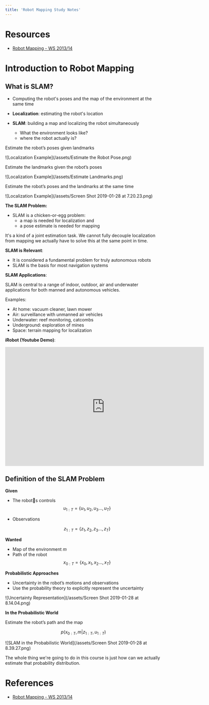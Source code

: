 ```yaml
---
title: 'Robot Mapping Study Notes'
---
```


# Resources

- [Robot Mapping - WS 2013/14](http://ais.informatik.uni-freiburg.de/teaching/ws13/mapping/)

# Introduction to Robot Mapping
## What is SLAM?
- Computing the robot's poses and the map of the environment at the same time

- **Localization**: estimating the robot's location

- **SLAM**: building a map and localizing the robot simultaneously
  - What the environment looks like?
  - where the robot actually is?

Estimate the robot’s poses given landmarks
    
![Localization Example](/assets/Estimate the Robot Pose.png)  

Estimate the landmarks given the robot’s poses

![Localization Example](/assets/Estimate Landmarks.png)

Estimate the robot’s poses and the landmarks at the same time

![Localization Example](/assets/Screen Shot 2019-01-28 at 7.20.23.png)

**The SLAM Problem:**
- SLAM is a chicken-or-egg problem: 
  - a map is needed for localization and
  - a pose estimate is needed for mapping

It's a kind of a joint estimation task. We cannot fully decouple localization from mapping we actually have to solve this at the same point in time.

**SLAM is Relevant**:
- It is considered a fundamental problem for truly autonomous robots
- SLAM is the basis for most navigation systems


**SLAM Applications**:

SLAM is central to a range of indoor, outdoor, air and underwater applications for both manned and autonomous vehicles.

Examples:
  - At home: vacuum cleaner, lawn mower
  - Air: surveillance with unmanned air vehicles
  - Underwater: reef monitoring, catcombs
  - Underground: exploration of mines
  - Space: terrain mapping for localization

**iRobot (Youtube Demo)**:

<iframe width="640" height="383" src="https://www.youtube.com/embed/tZ0bq-jIg-o" frameborder="0" allow="accelerometer; autoplay; encrypted-media; gyroscope; picture-in-picture" allowfullscreen></iframe>

## **Definition of the SLAM Problem**

**Given**

- The robot􏰀s controls
  $$
  u_{1:T} = \{u_1, u_2, u_3 ..., u_T\}
  $$
  
- Observations 
  
  $$
  z_{1:T} = \{z_1, z_2, z_3..., z_T\}
  $$

**Wanted**

- Map of the environment 
  $m$
- Path of the robot
  $$
  x_{0:T} = \{x_0, x_1, x_2..., x_T \}
  $$    

**Probabilistic Approaches**
- Uncertainty in the robot’s motions and observations
- Use the probability theory to explicitly represent the uncertainty

![Uncertainty Representation](/assets/Screen Shot 2019-01-28 at 8.14.04.png)
            
**In the Probabilistic World**

Estimate the robot’s path and the map

$$
p(x_{0:T}, m | z_{1:T}, u_{1:T})
$$

![SLAM in the Probabilistic World](/assets/Screen Shot 2019-01-28 at 8.39.27.png)

The whole thing we're going to do in this course is just how can we actually estimate that probability distribution.




# References

- [Robot Mapping - WS 2013/14](http://ais.informatik.uni-freiburg.de/teaching/ws13/mapping/)
  